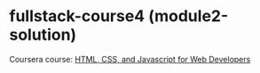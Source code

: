 # fullstack-course4 (module2-solution)

Coursera course: [HTML, CSS, and Javascript for Web Developers](https://www.coursera.org/learn/html-css-javascript-for-web-developers)
